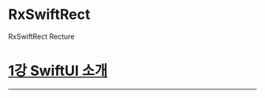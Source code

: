 # RxSwiftRect
RxSwiftRect Recture

[1강 SwiftUI 소개](https://github.com/HwangWoonChun/SWIFTUIRecture/blob/master/SwiftUI_01.md)
===========
* * *
